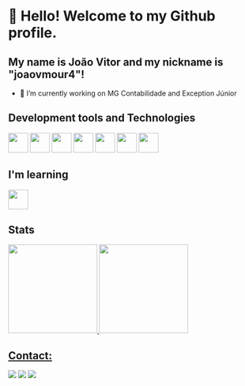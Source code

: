 # 👋 Hello! Welcome to my Github profile.
## My name is João Vitor and my nickname is "joaovmour4"!

- 🔭 I’m currently working on MG Contabilidade and Exception Júnior



## Development tools and Technologies

<img loading="lazy" src="https://cdn.jsdelivr.net/gh/devicons/devicon/icons/git/git-original.svg" width="40" height="40"/> <img loading="lazy" src="https://cdn.jsdelivr.net/gh/devicons/devicon@latest/icons/nodejs/nodejs-plain-wordmark.svg" width="40" height="40"/> <img loading="lazy" src="https://cdn.jsdelivr.net/gh/devicons/devicon@latest/icons/typescript/typescript-plain.svg" width="40" height="40"/> <img loading="lazy" src="https://cdn.jsdelivr.net/gh/devicons/devicon@latest/icons/python/python-original.svg" width="40" height="40"/> <img loading="lazy" src="https://cdn.jsdelivr.net/gh/devicons/devicon@latest/icons/tensorflow/tensorflow-original.svg" width="40" height="40"/> <img loading="lazy" src="https://cdn.jsdelivr.net/gh/devicons/devicon@latest/icons/linux/linux-original.svg" width="40" height="40"/> <img loading="lazy" src="https://cdn.jsdelivr.net/gh/devicons/devicon@latest/icons/githubactions/githubactions-original.svg" width="40" height="40"/>

## I'm learning

<img loading="lazy" src="https://cdn.jsdelivr.net/gh/devicons/devicon@latest/icons/swift/swift-original.svg" width="40" height="40"/>


## Stats
<div>
<a href="https://github.com/joaovmour4">
<img loading="lazy" height="180em" src="https://github-readme-stats.vercel.app/api/top-langs/?username=joaovmour4&layout=compact&langs_count=7&theme=dracula"/>
<img loading="lazy" height="180em" src="https://github-readme-stats.vercel.app/api?username=joaovmour4&show_icons=true&theme=dracula&include_all_commits=true&count_private=true"/>
</div>


## Contact:

<div>
<a href="https://instagram.com/joaovmoura_" target="_blank"><img loading="lazy" src="https://img.shields.io/badge/-Instagram-%23E4405F?style=for-the-badge&logo=instagram&logoColor=white" target="_blank"></a>
<a href = "mailto:joaov.mour@gmail.com"><img loading="lazy" src="https://img.shields.io/badge/Gmail-D14836?style=for-the-badge&logo=gmail&logoColor=white" target="_blank"></a>
<a href="https://www.linkedin.com/in/joaovmour" target="_blank"><img loading="lazy" src="https://img.shields.io/badge/-LinkedIn-%230077B5?style=for-the-badge&logo=linkedin&logoColor=white" target="_blank"></a>   
</div>


